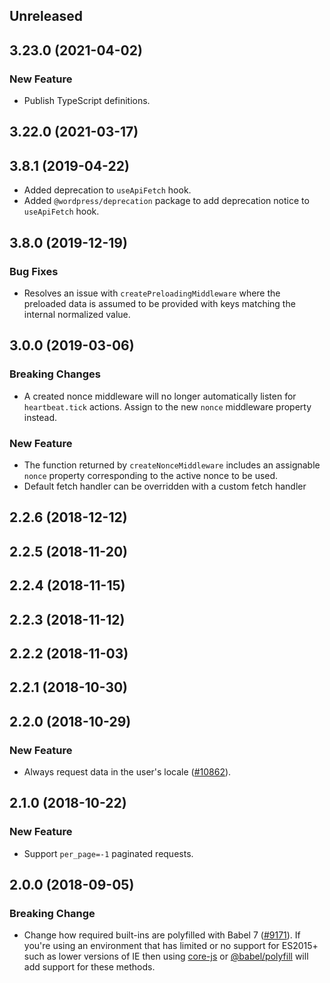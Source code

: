 <!-- Learn how to maintain this file at https://github.com/WordPress/gutenberg/tree/HEAD/packages#maintaining-changelogs. -->

## Unreleased

## 3.23.0 (2021-04-02)

### New Feature

- Publish TypeScript definitions.

## 3.22.0 (2021-03-17)

## 3.8.1 (2019-04-22)

- Added deprecation to `useApiFetch` hook.
- Added `@wordpress/deprecation` package to add deprecation notice to `useApiFetch` hook.

## 3.8.0 (2019-12-19)

### Bug Fixes

- Resolves an issue with `createPreloadingMiddleware` where the preloaded data is assumed to be provided with keys matching the internal normalized value.

## 3.0.0 (2019-03-06)

### Breaking Changes

- A created nonce middleware will no longer automatically listen for `heartbeat.tick` actions. Assign to the new `nonce` middleware property instead.

### New Feature

- The function returned by `createNonceMiddleware` includes an assignable `nonce` property corresponding to the active nonce to be used.
- Default fetch handler can be overridden with a custom fetch handler

## 2.2.6 (2018-12-12)

## 2.2.5 (2018-11-20)

## 2.2.4 (2018-11-15)

## 2.2.3 (2018-11-12)

## 2.2.2 (2018-11-03)

## 2.2.1 (2018-10-30)

## 2.2.0 (2018-10-29)

### New Feature

- Always request data in the user's locale ([#10862](https://github.com/WordPress/gutenberg/pull/10862)).

## 2.1.0 (2018-10-22)

### New Feature

- Support `per_page=-1` paginated requests.

## 2.0.0 (2018-09-05)

### Breaking Change

- Change how required built-ins are polyfilled with Babel 7 ([#9171](https://github.com/WordPress/gutenberg/pull/9171)). If you're using an environment that has limited or no support for ES2015+ such as lower versions of IE then using [core-js](https://github.com/zloirock/core-js) or [@babel/polyfill](https://babeljs.io/docs/en/next/babel-polyfill) will add support for these methods.
